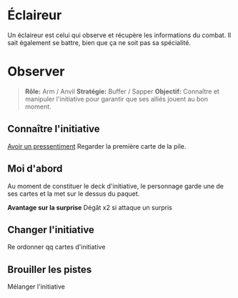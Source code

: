 # Éclaireur

Un éclaireur est celui qui observe et récupère les informations du combat. Il sait également se battre, bien que ça ne soit pas sa spécialité. 


# Observer
> **Rôle:** Arm / Anvil
> **Stratégie:** Buffer / Sapper
> **Objectif:** Connaître et manipuler l'initiative pour garantir que ses alliés jouent au bon moment. 

## Connaître l'initiative

[Avoir un pressentiment](https://trello.com/c/vCk355jF) 
Regarder la première carte de la pile. 

## Moi d'abord
Au moment de constituer le deck d'initiative, le personnage garde une de ses cartes et la met sur le dessus du paquet.

**Avantage sur la surprise**
Dégât x2 si attaque un surpris

## Changer l'initiative
Re ordonner qq cartes d'initiative

## Brouiller les pistes
Mélanger l'initiative
